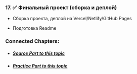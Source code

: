 
### 17. ✅ **Финальный проект (сборка и деплой)**
    
- Сборка проекта, деплой на Vercel/Netlify/GitHub Pages
    
- Подготовка Readme


### Connected Chapters:
- ##### [*Source Part to this topic*](../Sources/Lesson%20No.17%20(Sources).md)
- ##### [*Practice Part to this topic*](../Practice/Lesson%20No.17%20(Practice).md)
